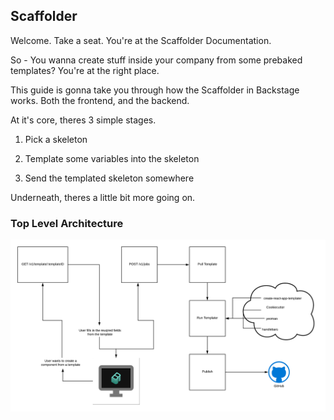 ## Scaffolder

Welcome. Take a seat. You're at the Scaffolder Documentation.

So - You wanna create stuff inside your company from some prebaked templates? You're at the right place.

This guide is gonna take you through how the Scaffolder in Backstage works. Both the frontend, and the backend.

At it's core, theres 3 simple stages.

1) Pick a skeleton

2) Template some variables into the skeleton

3) Send the templated skeleton somewhere

Underneath, theres a little bit more going on.

### Top Level Architecture

![](./images/scaffolder.png)


